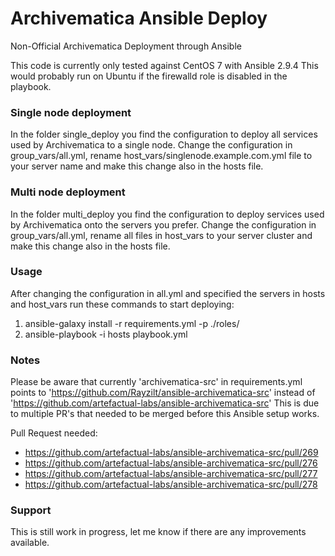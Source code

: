 # Archivematica Ansible Deploy #

Non-Official Archivematica Deployment through Ansible

This code is currently only tested against CentOS 7 with Ansible 2.9.4
This would probably run on Ubuntu if the firewalld role is disabled in the playbook.

### Single node deployment ###
In the folder single_deploy you find the configuration to deploy all services used by Archivematica to a single node.
Change the configuration in group_vars/all.yml, rename host_vars/singlenode.example.com.yml file to your server name and make this change also in the hosts file.

### Multi node deployment ###
In the folder multi_deploy you find the configuration to deploy services used by Archivematica onto the servers you prefer.
Change the configuration in group_vars/all.yml, rename all files in host_vars to your server cluster and make this change also in the hosts file.

### Usage ###
After changing the configuration in all.yml and specified the servers in hosts and host_vars run these commands to start deploying:

1. ansible-galaxy install -r requirements.yml -p ./roles/
2. ansible-playbook -i hosts playbook.yml

### Notes ###
Please be aware that currently 'archivematica-src' in requirements.yml points to 'https://github.com/Rayzilt/ansible-archivematica-src' instead of 'https://github.com/artefactual-labs/ansible-archivematica-src'
This is due to multiple PR's that needed to be merged before this Ansible setup works.

Pull Request needed:
- https://github.com/artefactual-labs/ansible-archivematica-src/pull/269
- https://github.com/artefactual-labs/ansible-archivematica-src/pull/276
- https://github.com/artefactual-labs/ansible-archivematica-src/pull/277
- https://github.com/artefactual-labs/ansible-archivematica-src/pull/278

### Support ###
This is still work in progress, let me know if there are any improvements available.
